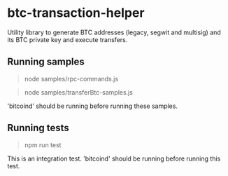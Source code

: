 # btc-transaction-helper

Utility library to generate BTC addresses (legacy, segwit and multisig) and its BTC private key and execute transfers.

## Running samples

> node samples/rpc-commands.js

> node samples/transferBtc-samples.js

'bitcoind' should be running before running these samples.

## Running tests

> npm run test

This is an integration test. 'bitcoind' should be running before running this test.
